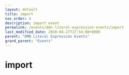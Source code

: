 ```yaml
---
layout: default
title: import 
nav_order: 4
description: import event
permalink: /events/dmn-literal-expression-events/import
last_modified_date: 2020-04-27T17:54:08+0000
parent: "DMN Literal Expression Events"
grand_parent: "Events"
---
```


# import
